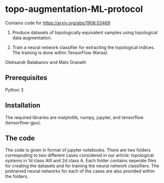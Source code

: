 # topo-augmentation-ML-protocol

Contains code for <a href="https://arxiv.org/abs/1908.03469">https://arxiv.org/abs/1908.03469</a>

1. Produce datasets of topologically equivalent samples using topological data augmentation.

2. Train a neural network classifier for extracting the topological indices. The training is done within TensorFlow (Keras).

Oleksandr Balabanov and Mats Granath

## Prerequisites

Python 3

## Installation

The required libraries are matplotlib, numpy, jupyter, and tensorflow (tensorflow-gpu).

## The code

The code is given in format of jupyter notebooks. There are two folders correspoding to two different cases considered in our article: topological systems in 1d class AIII and 2d class A. Each folder contains seperate files for creating the datasets and for training the neural network classifiers. The pretrained neural networks for each of the cases are also provided within the folders.  



